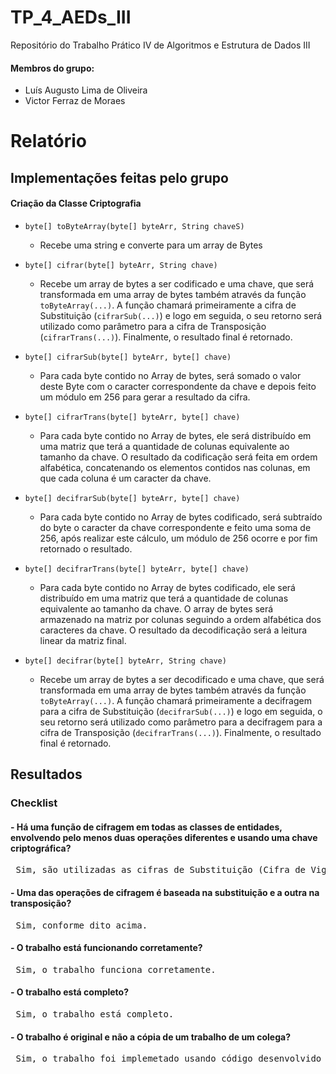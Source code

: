 # TP_4_AEDs_III
Repositório do Trabalho Prático IV de Algoritmos e Estrutura de Dados III

#### Membros do grupo:
- Luís Augusto Lima de Oliveira
- Victor Ferraz de Moraes

# Relatório
## Implementações feitas pelo grupo

####  Criação da Classe Criptografia

* `byte[] toByteArray(byte[] byteArr, String chaveS)`
  * Recebe uma string e converte para um array de Bytes 

* `byte[] cifrar(byte[] byteArr, String chave)`
  * Recebe um array de bytes a ser codificado e uma chave, que será transformada em uma array de bytes também através da função `toByteArray(...)`. A função chamará primeiramente a cifra de Substituição (`cifrarSub(...)`) e logo em seguida, o seu retorno será utilizado como parâmetro para a cifra de Transposição (`cifrarTrans(...)`). Finalmente, o resultado final é retornado.
* `byte[] cifrarSub(byte[] byteArr, byte[] chave)`
  * Para cada byte contido no Array de bytes, será somado o valor deste Byte com o caracter correspondente da chave e depois feito um módulo em 256 para gerar a resultado da cifra.
* `byte[] cifrarTrans(byte[] byteArr, byte[] chave)`
  * Para cada byte contido no Array de bytes, ele será distribuído em uma matriz que terá a quantidade de colunas equivalente ao tamanho da chave. O resultado da codificação será feita em ordem alfabética, concatenando os elementos contidos nas colunas, em que cada coluna é um caracter da chave.


* `byte[] decifrarSub(byte[] byteArr, byte[] chave)`
  * Para cada byte contido no Array de bytes codificado, será subtraído do byte o caracter da chave correspondente e feito uma soma de 256, após realizar este cálculo, um módulo de 256 ocorre e por fim retornado o resultado.
* `byte[] decifrarTrans(byte[] byteArr, byte[] chave)`
  * Para cada byte contido no Array de bytes codificado, ele será distribuído em uma matriz que terá a quantidade de colunas equivalente ao tamanho da chave. O array de bytes será armazenado na matriz por colunas seguindo a ordem alfabética dos caracteres da chave. O resultado da decodificação será a leitura linear da matriz final.
* `byte[] decifrar(byte[] byteArr, String chave)`
  * Recebe um array de bytes a ser decodificado e uma chave, que será transformada em uma array de bytes também através da função `toByteArray(...)`. A função chamará primeiramente a decifragem para a cifra de Substituição (`decifrarSub(...)`) e logo em seguida, o seu retorno será utilizado como parâmetro para a decifragem para a cifra de Transposição (`decifrarTrans(...)`). Finalmente, o resultado final é retornado.

## Resultados

### Checklist

#### - Há uma função de cifragem em todas as classes de entidades, envolvendo pelo menos duas operações diferentes e usando uma chave criptográfica?

<pre> Sim, são utilizadas as cifras de Substituição (Cifra de Vigenère) e Transposição (Cifra de Colunas) para a realiazão da criptografia. A chave utilizada para a criptografia é diferente para cada entidade.</pre>

#### - Uma das operações de cifragem é baseada na substituição e a outra na transposição?

<pre> Sim, conforme dito acima. </pre>

#### - O trabalho está funcionando corretamente?

<pre> Sim, o trabalho funciona corretamente. </pre>

#### - O trabalho está completo?

<pre> Sim, o trabalho está completo. </pre>

#### - O trabalho é original e não a cópia de um trabalho de um colega?

<pre> Sim, o trabalho foi implemetado usando código desenvolvido pelo grupo no TP2 (Listas Invertidas) e também da base do algoritmo LZW disponibilizada pelo Professor no Canvas. </pre>
